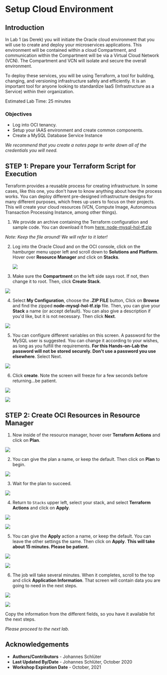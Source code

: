 # Setup Cloud Environment

## Introduction

In Lab 1 (as Derek) you will initiate the Oracle cloud environment that you will use to create and deploy your microservices applications. This environment will be contained within a cloud Compartment, and communication within the Compartment will be via a Virtual Cloud Network (VCN). The Compartment and VCN will isolate and secure the overall environment. 

To deploy these services, you will be using Terraform, a tool for building, changing, and versioning infrastructure safely and efficiently. It is an important tool for anyone looking to standardize IaaS (Infrastructure as a Service) within their organization.

Estimated Lab Time: 25 minutes

### Objectives
- Log into OCI tenancy.
- Setup your IAAS environment and create common components.
- Create a MySQL Database Service Instance

*We recommend that you create a notes page to write down all of the credentials you will need.*

## **STEP 1:** Prepare your Terraform Script for Execution

Terraform provides a reusable process for creating infrastructure. In some cases, like this one, you don't have to know anything about how the process works. You can deploy different pre-designed infrastructure designs for many different purposes, which frees up users to focus on their projects. This will create your cloud resources (VCN, Compute Image, Autonomous Transaction Processing Instance, among other things).

1.  We provide an archive containing the Terraform configuration and sample code. You can download it from [here: node-mysql-hol-tf.zip](https://objectstorage.us-ashburn-1.oraclecloud.com/p/PEGzqKH5DSltrjSSb8B49X4EA-2N36k5DDtSODPmk46j2tpTEUoOFbbG1MqTFo7O/n/c4u04/b/labfiles/o/node-mysql-hol-tf.zip)

 *Note: Keep the file around! We will refer to it later!*

2. Log into the Oracle Cloud and on the OCI console, click on the hamburger menu upper left and scroll down to **Solutions and Platform**. Hover over **Resource Manager** and click on **Stacks**.

   ![](images/010.png " ")

3. Make sure the **Compartment** on the left side says root. If not, then change it to root. Then, click **Create Stack**.

  ![](images/011.png " ")

4. Select **My Configuration**, choose the **.ZIP FILE** button, Click on **Browse** and find the zipped **node-mysql-hol-tf.zip** file. Then, you can give your **Stack** a name (or accept default). You can also give a description if you'd like, but it is not necessary. Then click **Next**.

  ![](./images/zip-file.png)

5. You can configure different variables on this screen. A password for the MySQL user is suggested. You can change it according to your wishes, as long as you fulfill the requirements. **For this Hands-on-Lab the password will not be stored securely. Don't use a password you use elsewhere**.  Select Next.

  ![](images/terra02.png " ")

6. Click **create**.  Note the screen will freeze for a few seconds before returning...be patient.

  ![](images/terra03.png " ")

  ![](images/015.png " ")

## **STEP 2:** Create OCI Resources in Resource Manager

1. Now inside of the resource manager, hover over **Terraform Actions** and click on **Plan**.

  ![](images/terra04.png " ")

2. You can give the plan a name, or keep the default. Then click on **Plan** to begin.

  ![](images/017.png " ")

3. Wait for the plan to succeed.

  ![](images/018.png " ")

4. Return to `Stacks` upper left, select your stack, and select **Terraform Actions** and click on **Apply**.

  ![](images/018.1.png " ")

  ![](images/terra06.png " ")

5. You can give the **Apply** action a name, or keep the default. You can leave the other settings the same. Then click on **Apply**. **This will take about 15 minutes. Please be patient.**

  ![](images/020.png " ")

  ![](images/004.png " ")

6.  The job will take several minutes. When it completes, scroll to the top and click **Application Information**. That screen will contain data you are going to need in the next steps.

  ![](images/terra08.png " ")

  ![](images/terra09.png " ")

Copy the information from the different fields, so you have it available fot the next steps.

*Please proceed to the next lab.*

## Acknowledgements

- **Authors/Contributors** - Johannes Schlüter
- **Last Updated By/Date** - Johannes Schlüter, October 2020
- **Workshop Expiration Date** - October, 2021
